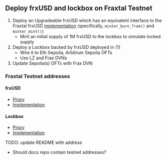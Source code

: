 ## Deploy frxUSD and lockbox on Fraxtal Testnet
1. Deploy an Upgradeable frxUSD which has an equivalent interface to the Fraxtal frxUSD [implementation](https://fraxscan.com/address/0x00000afb5e62fd81bc698e418dbffe5094cb38e0#code) (specifically, `minter_burn_from()` and `minter_mint()`)
    - Mint an initial supply of 1M frxUSD to the lockbox to simulate locked supply
2. Deploy a Lockbox backed by frxUSD deployed in (1)
    - Wire it to Eth Sepolia, Arbitrum Sepolia OFTs
    - Use LZ and Frax DVNs
3. Update Sepolia(s) OFTs with Frax DVN

### Fraxtal Testnet addresses
#### frxUSD
- [Proxy](TODO)
- [Implementation](TODO)
#### Lockbox
- [Proxy](TODO)
- [Implementation](TODO)

TODO: update README with address
- Should docs repo contain testnet addresses?